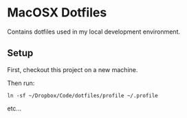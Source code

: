 # MacOSX Dotfiles

Contains dotfiles used in my local development environment.

## Setup

First, checkout this project on a new machine.

Then run:

    ln -sf ~/Dropbox/Code/dotfiles/profile ~/.profile

etc...